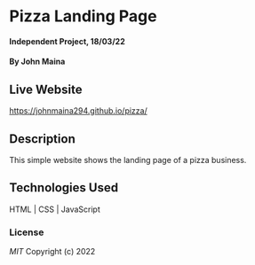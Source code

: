 # Pizza Landing Page
#### Independent Project, 18/03/22 
#### By **John Maina**
## Live Website  
https://johnmaina294.github.io/pizza/
## Description
This simple website shows the landing page of a pizza business.
## Technologies Used
HTML | CSS | JavaScript
### License
*MIT*
Copyright (c) 2022 
